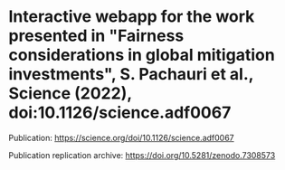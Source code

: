 # Interactive webapp for the work presented in "Fairness considerations in global mitigation investments", S. Pachauri et al., Science (2022), doi:10.1126/science.adf0067

    
Publication: https://science.org/doi/10.1126/science.adf0067

Publication replication archive: https://doi.org/10.5281/zenodo.7308573
